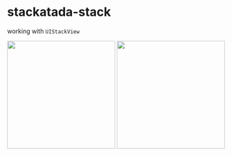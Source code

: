 # stackatada-stack
working with `UIStackView`

<img width=250 src="https://user-images.githubusercontent.com/25490907/33741567-c06c1e0a-db59-11e7-8d94-7cdc190e872d.png"> <img height=250 src="https://user-images.githubusercontent.com/25490907/33741568-c08687e0-db59-11e7-9e6b-bf10901b2ed1.png">

